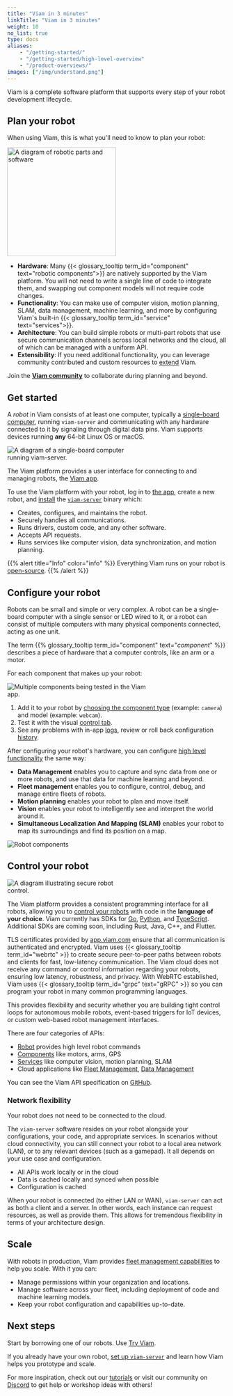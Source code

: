 ```yaml
---
title: "Viam in 3 minutes"
linkTitle: "Viam in 3 minutes"
weight: 10
no_list: true
type: docs
aliases:
    - "/getting-started/"
    - "/getting-started/high-level-overview"
    - "/product-overviews/"
images: ["/img/understand.png"]
---
```


Viam is a complete software platform that supports every step of your robot development lifecycle.

## Plan your robot

When using Viam, this is what you'll need to know to plan your robot:

<img src="https://assets-global.website-files.com/62fba5686b6d47fe2a1ed2a6/633d91b848050946efcf0690_viam-overview-illustrations-build.svg" alt="A diagram of robotic parts and software" class="alignright" style="width:250px;"></img>

- **Hardware**:
Many {{< glossary_tooltip term_id="component" text="robotic components">}} are natively supported by the Viam platform.
You will not need to write a single line of code to integrate them, and swapping out component models will not require code changes.
- **Functionality**:
You can make use of computer vision, motion planning, SLAM, data management, machine learning, and more by configuring Viam's built-in {{< glossary_tooltip term_id="service" text="services">}}.
- **Architecture**:
You can build simple robots or multi-part robots that use secure communication channels across local networks and the cloud, all of which can be managed with a uniform API.
- **Extensibility**: If you need additional functionality, you can leverage community contributed and custom resources to [extend](/program/extend) Viam.

Join the [**Viam community**](https://discord.gg/viam) to collaborate during planning and beyond.

## Get started

A *robot* in Viam consists of at least one computer, typically a [single-board computer](/installation/prepare/), running `viam-server` and communicating with any hardware connected to it by signaling through digital data pins.
Viam supports devices running **any** 64-bit Linux OS or macOS.

<img src="img/board-viam-server.png" alt="A diagram of a single-board computer running viam-server." class="alignleft" style="max-width:270px"></img>

The Viam platform provides a user interface for connecting to and managing robots, the [Viam app](https://app.viam.com/).

To use the Viam platform with your robot, log in to [the app](https://app.viam.com/), create a new robot, and [install](/installation) the [`viam-server`](https://github.com/viamrobotics/rdk) binary which:

- Creates, configures, and maintains the robot.
- Securely handles all communications.
- Runs drivers, custom code, and any other software.
- Accepts API requests.
- Runs services like computer vision, data synchronization, and motion planning.

{{% alert title="Info" color="info" %}}
Everything Viam runs on your robot is [open-source](https://github.com/viamrobotics).
{{% /alert %}}

## Configure your robot

Robots can be small and simple or very complex.
A robot can be a single-board computer with a single sensor or LED wired to it, or a robot can consist of multiple computers with many physical components connected, acting as one unit.

The term {{% glossary_tooltip term_id="component" text="*component*" %}} describes a piece of hardware that a computer controls, like an arm or a motor.

For each component that makes up your robot:

<img src="img/test_components.png" alt="Multiple components being tested in the Viam app." class="alignright" style="max-width:320px"></img>

1. Add it to your robot by [choosing the component type](/manage/configuration/#components) (example: `camera`) and model (example: `webcam`).
2. Test it with the visual [control tab](/manage/fleet/robots/#control).
3. See any problems with in-app [logs](/manage/fleet/robots/#logs), review or roll back configuration [history](/manage/fleet/robots/#history).

After configuring your robot's hardware, you can configure [high level functionality](/services/) the same way:

- **Data Management** enables you to capture and sync data from one or more robots, and use that data for machine learning and beyond.
- **Fleet management** enables you to configure, control, debug, and manage entire fleets of robots.
- **Motion planning** enables your robot to plan and move itself.
- **Vision** enables your robot to intelligently see and interpret the world around it.
- **Simultaneous Localization And Mapping (SLAM)** enables your robot to map its surroundings and find its position on a map.

![Robot components](img/robot-components.png)

## Control your robot

<img src="https://assets-global.website-files.com/62fba5686b6d47fe2a1ed2a6/63334e5e19a68d329b1c5b0e_viam-overview-illustrations-manage.svg" alt="A diagram illustrating secure robot control." class="alignleft" style="max-width:270px;"></img>

The Viam platform provides a consistent programming interface for all robots, allowing you to [control your robots](/program/sdks/) with code in the **language of your choice**.
Viam currently has SDKs for [Go](https://pkg.go.dev/go.viam.com/rdk), [Python](https://python.viam.dev/), and [TypeScript](https://ts.viam.dev/).
Additional SDKs are coming soon, including Rust, Java, C++, and Flutter.

TLS certificates provided by [app.viam.com](https://app.viam.com) ensure that all communication is authenticated and encrypted.
Viam uses {{< glossary_tooltip term_id="webrtc" >}} to create secure peer-to-peer paths between robots and clients for fast, low-latency communication.
The Viam cloud does not receive any command or control information regarding your robots, ensuring low latency, robustness, and privacy.
With WebRTC established, Viam uses {{< glossary_tooltip term_id="grpc" text="gRPC" >}} so you can program your robot in many common programming languages.

This provides flexibility and security whether you are building tight control loops for autonomous mobile robots, event-based triggers for IoT devices, or custom web-based robot management interfaces.

There are four categories of APIs:

- [Robot](https://github.com/viamrobotics/api/blob/main/proto/viam/robot/v1/robot.proto) provides high level robot commands
- [Components](/components) like motors, arms, GPS
- [Services](/services) like computer vision, motion planning, SLAM
- Cloud applications like [Fleet Management](/manage/fleet), [Data Management](/manage/data)

You can see the Viam API specification on [GitHub](https://github.com/viamrobotics/api).

### Network flexibility

Your robot does not need to be connected to the cloud.

The `viam-server` software resides on your robot alongside your configurations, your code, and appropriate services.
In scenarios without cloud connectivity, you can still connect your robot to a local area network (LAN), or to any relevant devices (such as a gamepad).
It all depends on your use case and configuration.

- All APIs work locally or in the cloud
- Data is cached locally and synced when possible
- Configuration is cached

When your robot is connected (to either LAN or WAN), `viam-server` can act as both a client and a server.
In other words, each instance can request resources, as well as provide them.
This allows for tremendous flexibility in terms of your architecture design.

## Scale

With robots in production, Viam provides [fleet management capabilities](/manage/fleet/) to help you scale.
With it you can:

- Manage permissions within your organization and locations.
- Manage software across your fleet, including deployment of code and machine learning models.
- Keep your robot configuration and capabilities up-to-date.

## Next steps

Start by borrowing one of our robots.
Use [Try Viam](/try-viam/).

If you already have your own robot, [set up `viam-server`](/installation/) and learn how Viam helps you prototype and scale.

For more inspiration, check out our [tutorials](/tutorials) or visit our community on [Discord](https://discord.gg/viam) to get help or workshop ideas with others!
